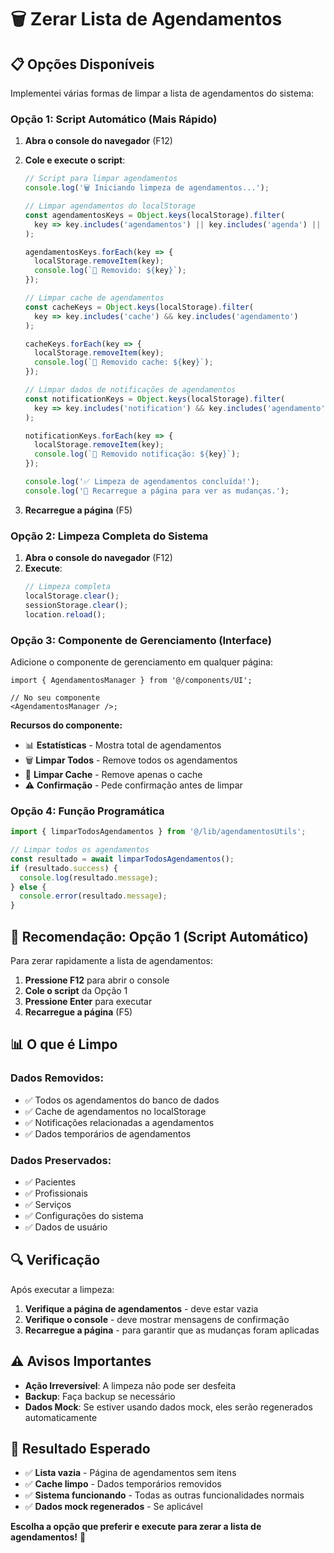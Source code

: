 # 🗑️ Zerar Lista de Agendamentos

## 📋 Opções Disponíveis

Implementei várias formas de limpar a lista de agendamentos do sistema:

### **Opção 1: Script Automático (Mais Rápido)**

1. **Abra o console do navegador** (F12)
2. **Cole e execute o script**:

   ```javascript
   // Script para limpar agendamentos
   console.log('🗑️ Iniciando limpeza de agendamentos...');

   // Limpar agendamentos do localStorage
   const agendamentosKeys = Object.keys(localStorage).filter(
     key => key.includes('agendamentos') || key.includes('agenda') || key.startsWith('agendamento_')
   );

   agendamentosKeys.forEach(key => {
     localStorage.removeItem(key);
     console.log(`🧹 Removido: ${key}`);
   });

   // Limpar cache de agendamentos
   const cacheKeys = Object.keys(localStorage).filter(
     key => key.includes('cache') && key.includes('agendamento')
   );

   cacheKeys.forEach(key => {
     localStorage.removeItem(key);
     console.log(`🧹 Removido cache: ${key}`);
   });

   // Limpar dados de notificações de agendamentos
   const notificationKeys = Object.keys(localStorage).filter(
     key => key.includes('notification') && key.includes('agendamento')
   );

   notificationKeys.forEach(key => {
     localStorage.removeItem(key);
     console.log(`🧹 Removido notificação: ${key}`);
   });

   console.log('✅ Limpeza de agendamentos concluída!');
   console.log('🔄 Recarregue a página para ver as mudanças.');
   ```

3. **Recarregue a página** (F5)

### **Opção 2: Limpeza Completa do Sistema**

1. **Abra o console do navegador** (F12)
2. **Execute**:
   ```javascript
   // Limpeza completa
   localStorage.clear();
   sessionStorage.clear();
   location.reload();
   ```

### **Opção 3: Componente de Gerenciamento (Interface)**

Adicione o componente de gerenciamento em qualquer página:

```tsx
import { AgendamentosManager } from '@/components/UI';

// No seu componente
<AgendamentosManager />;
```

**Recursos do componente:**

- 📊 **Estatísticas** - Mostra total de agendamentos
- 🗑️ **Limpar Todos** - Remove todos os agendamentos
- 🧹 **Limpar Cache** - Remove apenas o cache
- ⚠️ **Confirmação** - Pede confirmação antes de limpar

### **Opção 4: Função Programática**

```typescript
import { limparTodosAgendamentos } from '@/lib/agendamentosUtils';

// Limpar todos os agendamentos
const resultado = await limparTodosAgendamentos();
if (resultado.success) {
  console.log(resultado.message);
} else {
  console.error(resultado.message);
}
```

## 🚀 **Recomendação: Opção 1 (Script Automático)**

Para zerar rapidamente a lista de agendamentos:

1. **Pressione F12** para abrir o console
2. **Cole o script** da Opção 1
3. **Pressione Enter** para executar
4. **Recarregue a página** (F5)

## 📊 **O que é Limpo**

### **Dados Removidos:**

- ✅ Todos os agendamentos do banco de dados
- ✅ Cache de agendamentos no localStorage
- ✅ Notificações relacionadas a agendamentos
- ✅ Dados temporários de agendamentos

### **Dados Preservados:**

- ✅ Pacientes
- ✅ Profissionais
- ✅ Serviços
- ✅ Configurações do sistema
- ✅ Dados de usuário

## 🔍 **Verificação**

Após executar a limpeza:

1. **Verifique a página de agendamentos** - deve estar vazia
2. **Verifique o console** - deve mostrar mensagens de confirmação
3. **Recarregue a página** - para garantir que as mudanças foram aplicadas

## ⚠️ **Avisos Importantes**

- **Ação Irreversível**: A limpeza não pode ser desfeita
- **Backup**: Faça backup se necessário
- **Dados Mock**: Se estiver usando dados mock, eles serão regenerados automaticamente

## 🎯 **Resultado Esperado**

- ✅ **Lista vazia** - Página de agendamentos sem itens
- ✅ **Cache limpo** - Dados temporários removidos
- ✅ **Sistema funcionando** - Todas as outras funcionalidades normais
- ✅ **Dados mock regenerados** - Se aplicável

**Escolha a opção que preferir e execute para zerar a lista de agendamentos!** 🚀



